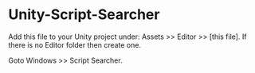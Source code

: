 # Unity-Script-Searcher
 
Add this file to your Unity project under: Assets >> Editor >> [this file]. If there is no Editor folder then create one.

Goto Windows >> Script Searcher.